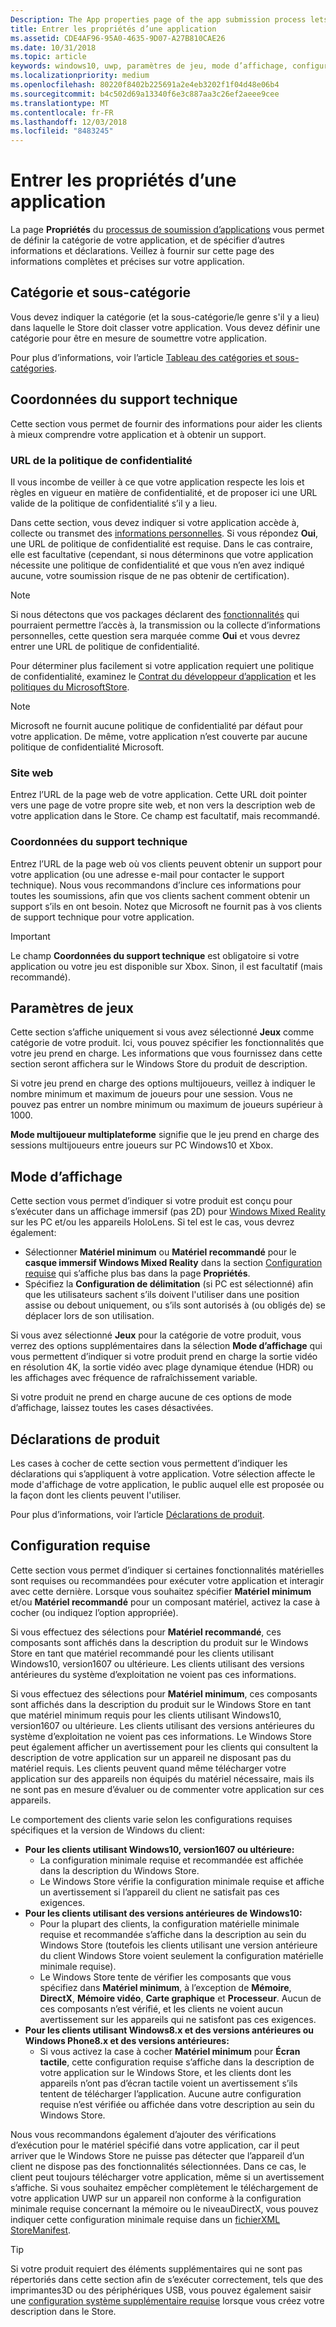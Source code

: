 ```yaml
---
Description: The App properties page of the app submission process lets you define your app's category and indicate hardware preferences or other declarations.
title: Entrer les propriétés d’une application
ms.assetid: CDE4AF96-95A0-4635-9D07-A27B810CAE26
ms.date: 10/31/2018
ms.topic: article
keywords: windows10, uwp, paramètres de jeu, mode d’affichage, configuration requise, configuration matérielle requise, matériel minimum, matériel recommandé, politique de confidentialité, coordonnées du support technique, site web de l’application, support
ms.localizationpriority: medium
ms.openlocfilehash: 80220f8402b225691a2e4eb3202f1f04d48e06b4
ms.sourcegitcommit: b4c502d69a13340f6e3c887aa3c26ef2aeee9cee
ms.translationtype: MT
ms.contentlocale: fr-FR
ms.lasthandoff: 12/03/2018
ms.locfileid: "8483245"
---
```

# <a name="enter-app-properties"></a>Entrer les propriétés d’une application

La page **Propriétés** du [processus de soumission d’applications](app-submissions.md) vous permet de définir la catégorie de votre application, et de spécifier d’autres informations et déclarations. Veillez à fournir sur cette page des informations complètes et précises sur votre application.


## <a name="category-and-subcategory"></a>Catégorie et sous-catégorie

Vous devez indiquer la catégorie (et la sous-catégorie/le genre s'il y a lieu) dans laquelle le Store doit classer votre application. Vous devez définir une catégorie pour être en mesure de soumettre votre application.

Pour plus d’informations, voir l’article [Tableau des catégories et sous-catégories](category-and-subcategory-table.md).


## <a name="support-info"></a>Coordonnées du support technique

Cette section vous permet de fournir des informations pour aider les clients à mieux comprendre votre application et à obtenir un support.

### <a name="privacy-policy-url"></a>URL de la politique de confidentialité

Il vous incombe de veiller à ce que votre application respecte les lois et règles en vigueur en matière de confidentialité, et de proposer ici une URL valide de la politique de confidentialité s’il y a lieu.

Dans cette section, vous devez indiquer si votre application accède à, collecte ou transmet des [informations personnelles](https://docs.microsoft.com/legal/windows/agreements/store-policies#105-personal-information). Si vous répondez **Oui**, une URL de politique de confidentialité est requise. Dans le cas contraire, elle est facultative (cependant, si nous déterminons que votre application nécessite une politique de confidentialité et que vous n’en avez indiqué aucune, votre soumission risque de ne pas obtenir de certification).

> [!NOTE]
> Si nous détectons que vos packages déclarent des [fonctionnalités](../packaging/app-capability-declarations.md) qui pourraient permettre l’accès à, la transmission ou la collecte d’informations personnelles, cette question sera marquée comme **Oui** et vous devrez entrer une URL de politique de confidentialité.

Pour déterminer plus facilement si votre application requiert une politique de confidentialité, examinez le [Contrat du développeur d’application](https://docs.microsoft.com/legal/windows/agreements/app-developer-agreement) et les [politiques du MicrosoftStore](https://docs.microsoft.com/legal/windows/agreements/store-policies#105-personal-information). 

> [!NOTE]
> Microsoft ne fournit aucune politique de confidentialité par défaut pour votre application. De même, votre application n’est couverte par aucune politique de confidentialité Microsoft. 


### <a name="website"></a>Site web

Entrez l’URL de la page web de votre application. Cette URL doit pointer vers une page de votre propre site web, et non vers la description web de votre application dans le Store. Ce champ est facultatif, mais recommandé.

### <a name="support-contact-info"></a>Coordonnées du support technique

Entrez l’URL de la page web où vos clients peuvent obtenir un support pour votre application (ou une adresse e-mail pour contacter le support technique). Nous vous recommandons d’inclure ces informations pour toutes les soumissions, afin que vos clients sachent comment obtenir un support s’ils en ont besoin. Notez que Microsoft ne fournit pas à vos clients de support technique pour votre application.

> [!IMPORTANT]
> Le champ **Coordonnées du support technique** est obligatoire si votre application ou votre jeu est disponible sur Xbox. Sinon, il est facultatif (mais recommandé).


## <a name="game-settings"></a>Paramètres de jeux

Cette section s’affiche uniquement si vous avez sélectionné **Jeux** comme catégorie de votre produit. Ici, vous pouvez spécifier les fonctionnalités que votre jeu prend en charge. Les informations que vous fournissez dans cette section seront affichera sur le Windows Store du produit de description.

Si votre jeu prend en charge des options multijoueurs, veillez à indiquer le nombre minimum et maximum de joueurs pour une session. Vous ne pouvez pas entrer un nombre minimum ou maximum de joueurs supérieur à 1000.

**Mode multijoueur multiplateforme** signifie que le jeu prend en charge des sessions multijoueurs entre joueurs sur PC Windows10 et Xbox.


## <a name="display-mode"></a>Mode d’affichage

Cette section vous permet d’indiquer si votre produit est conçu pour s’exécuter dans un affichage immersif (pas 2D) pour [Windows Mixed Reality](https://developer.microsoft.com/windows/mixed-reality) sur les PC et/ou les appareils HoloLens. Si tel est le cas, vous devrez également:
- Sélectionner **Matériel minimum** ou **Matériel recommandé** pour le **casque immersif Windows Mixed Reality** dans la section [Configuration requise](#system-requirements) qui s’affiche plus bas dans la page **Propriétés**.
- Spécifiez la **Configuration de délimitation** (si PC est sélectionné) afin que les utilisateurs sachent s’ils doivent l'utiliser dans une position assise ou debout uniquement, ou s’ils sont autorisés à (ou obligés de) se déplacer lors de son utilisation. 

Si vous avez sélectionné **Jeux** pour la catégorie de votre produit, vous verrez des options supplémentaires dans la sélection **Mode d’affichage** qui vous permettent d’indiquer si votre produit prend en charge la sortie vidéo en résolution 4K, la sortie vidéo avec plage dynamique étendue (HDR) ou les affichages avec fréquence de rafraîchissement variable.

Si votre produit ne prend en charge aucune de ces options de mode d’affichage, laissez toutes les cases désactivées.


## <a name="product-declarations"></a>Déclarations de produit

Les cases à cocher de cette section vous permettent d’indiquer les déclarations qui s’appliquent à votre application. Votre sélection affecte le mode d'affichage de votre application, le public auquel elle est proposée ou la façon dont les clients peuvent l'utiliser.

Pour plus d’informations, voir l’article [Déclarations de produit](app-declarations.md).

## <a name="system-requirements"></a>Configuration requise

Cette section vous permet d’indiquer si certaines fonctionnalités matérielles sont requises ou recommandées pour exécuter votre application et interagir avec cette dernière. Lorsque vous souhaitez spécifier **Matériel minimum** et/ou **Matériel recommandé** pour un composant matériel, activez la case à cocher (ou indiquez l’option appropriée).

Si vous effectuez des sélections pour **Matériel recommandé**, ces composants sont affichés dans la description du produit sur le Windows Store en tant que matériel recommandé pour les clients utilisant Windows10, version1607 ou ultérieure. Les clients utilisant des versions antérieures du système d’exploitation ne voient pas ces informations.

Si vous effectuez des sélections pour **Matériel minimum**, ces composants sont affichés dans la description du produit sur le Windows Store en tant que matériel minimum requis pour les clients utilisant Windows10, version1607 ou ultérieure. Les clients utilisant des versions antérieures du système d’exploitation ne voient pas ces informations. Le Windows Store peut également afficher un avertissement pour les clients qui consultent la description de votre application sur un appareil ne disposant pas du matériel requis. Les clients peuvent quand même télécharger votre application sur des appareils non équipés du matériel nécessaire, mais ils ne sont pas en mesure d’évaluer ou de commenter votre application sur ces appareils. 

Le comportement des clients varie selon les configurations requises spécifiques et la version de Windows du client:

- **Pour les clients utilisant Windows10, version1607 ou ultérieure:**
     - La configuration minimale requise et recommandée est affichée dans la description du Windows Store.
     - Le Windows Store vérifie la configuration minimale requise et affiche un avertissement si l’appareil du client ne satisfait pas ces exigences.
- **Pour les clients utilisant des versions antérieures de Windows10:**
     - Pour la plupart des clients, la configuration matérielle minimale requise et recommandée s’affiche dans la description au sein du Windows Store (toutefois les clients utilisant une version antérieure du client Windows Store voient seulement la configuration matérielle minimale requise).
     - Le Windows Store tente de vérifier les composants que vous spécifiez dans **Matériel minimum**, à l’exception de **Mémoire**, **DirectX**, **Mémoire vidéo**, **Carte graphique** et **Processeur**. Aucun de ces composants n’est vérifié, et les clients ne voient aucun avertissement sur les appareils qui ne satisfont pas ces exigences. 
- **Pour les clients utilisant Windows8.x et des versions antérieures ou Windows Phone8.x et des versions antérieures:**
     - Si vous activez la case à cocher **Matériel minimum** pour **Écran tactile**, cette configuration requise s’affiche dans la description de votre application sur le Windows Store, et les clients dont les appareils n’ont pas d’écran tactile voient un avertissement s’ils tentent de télécharger l’application. Aucune autre configuration requise n’est vérifiée ou affichée dans votre description au sein du Windows Store.

Nous vous recommandons également d’ajouter des vérifications d’exécution pour le matériel spécifié dans votre application, car il peut arriver que le Windows Store ne puisse pas détecter que l’appareil d’un client ne dispose pas des fonctionnalités sélectionnées. Dans ce cas, le client peut toujours télécharger votre application, même si un avertissement s’affiche. Si vous souhaitez empêcher complètement le téléchargement de votre application UWP sur un appareil non conforme à la configuration minimale requise concernant la mémoire ou le niveauDirectX, vous pouvez indiquer cette configuration minimale requise dans un [fichierXML StoreManifest](https://docs.microsoft.com/uwp/schemas/storemanifest/storemanifestschema2015/schema-root).

> [!TIP]
> Si votre produit requiert des éléments supplémentaires qui ne sont pas répertoriés dans cette section afin de s’exécuter correctement, tels que des imprimantes3D ou des périphériques USB, vous pouvez également saisir une [configuration système supplémentaire requise](create-app-store-listings.md#additional-system-requirements) lorsque vous créez votre description dans le Store.





